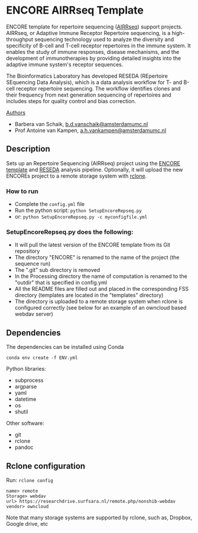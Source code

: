 # ENCORE AIRRseq Template

ENCORE template for repertoire sequencing ([AIRRseq](https://www.antibodysociety.org/about/)) support projects. AIRRseq, or Adaptive Immune Receptor Repertoire sequencing, is a high-throughput sequencing technology used to analyze the diversity and specificity of B-cell and T-cell receptor repertoires in the immune system. It enables the study of immune responses, disease mechanisms, and the development of immunotherapies by providing detailed insights into the adaptive immune system's receptor sequences.

The Bioinformatics Laboratory has developed RESEDA (REpertoire SEquencing Data Analysis), which is a data analysis workflow for T- and B-cell receptor repertoire sequencing. The workflow identifies clones and their frequency from next generation sequencing of repertoires and includes steps for quality control and bias correction.

<u>Authors</u>

* Barbera van Schaik, b.d.vanschaik@amsterdamumc.nl
* Prof Antoine van Kampen, a.h.vankampen@amsterdamumc.nl

## Description

Sets up an Repertoire Sequencing (AIRRseq) project using the [ENCORE template](https://github.com/EDS-Bioinformatics-Laboratory/ENCORE) and [RESEDA](https://github.com/EDS-Bioinformatics-Laboratory/reseda) analysis pipeline. Optionally, it will upload the new  ENCOREs project to a remote storage system with [rclone](https://rclone.org/).

### How to run

* Complete the ``config.yml`` file
* Run the python script: ``python SetupEncoreRepseq.py``
* or: ``python SetupEncoreRepseq.py -c myconfigfile.yml``

### SetupEncoreRepseq.py does the following:

* It will pull the latest version of the ENCORE template from its Git repository
* The directory "ENCORE" is renamed to the name of the project (the sequence run)
* The ".git" sub directory is removed
* In the Processing directory the name of computation is renamed to the "outdir" that is specified in config.yml
* All the README files are filled out and placed in the corresponding FSS directory (templates are located in the "templates" directory)
* The directory is uploaded to a remote storage system when rclone is configured correctly (see below for an example of an owncloud based webdav server)

## Dependencies

The dependencies can be installed using Conda

```commandline
conda env create -f ENV.yml
```

Python libraries:

* subprocess
* argparse
* yaml
* datetime
* os
* shutil

Other software:

* git
* rclone
* pandoc

## Rclone configuration

Run: ``rclone config``

```
name> remote
Storage> webdav
url> https://researchdrive.surfsara.nl/remote.php/nonshib-webdav
vendor> owncloud
```

Note that many storage systems are supported by rclone, such as, Dropbox, Google drive, etc
